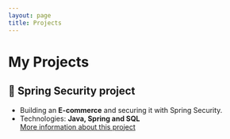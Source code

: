 ```yaml
---
layout: page
title: Projects
---
```


# My Projects

## 📂 Spring Security project
- Building an **E-commerce** and securing it with Spring Security.
- Technologies: **Java, Spring and SQL** <br>
[More information about this project](https://yerai-araujo.github.io/projects/spring_security_project)